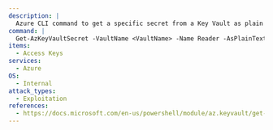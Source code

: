 ```yaml
---
description: |
  Azure CLI command to get a specific secret from a Key Vault as plain text.
command: |
  Get-AzKeyVaultSecret -VaultName <VaultName> -Name Reader -AsPlainText
items:
  - Access Keys
services:
  - Azure
OS:
  - Internal
attack_types:
  - Exploitation
references:
  - https://docs.microsoft.com/en-us/powershell/module/az.keyvault/get-azkeyvaultsecret
---
```

